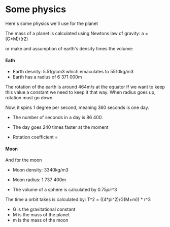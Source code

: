# Some physics
Here's some physics we'll use for the planet

The mass of a planet is calculated using Newtons law of gravity:
a = (G*M)/(r2)

or make and assumption of earth's density times the volume:
#### Eath
- Earth desnity: 5.51g/cm3 which emaculates to 5510kg/m3
- Earth has a radius of 6 371 000m

The rotation of the earth is around 464m/s at the equator
If we want to keep this value a constant we need to keep it that way.
When radius goes up, rotation must go down.

Now, it spins 1 degree per second, meaning 360 seconds is one day.
- The number of seconds in a day is 86 400.
- The day goes 240 times faster at the moment

- Rotation coefficient = 

#### Moon
And for the moon
- Moon density: 3340kg/m3
- Moon radius: 1 737 400m

- The volume of a sphere is calculated by 0.75*pi*r^3


The time a orbit takes is calculated by:
T^2 = ((4*pi^2)/G(M+m)) * r^3

- G is the gravitational constant
- M is the mass of the planet
- m is the mass of the moon